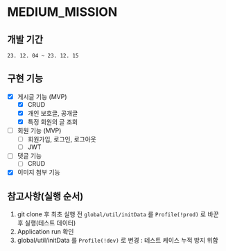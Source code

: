 # MEDIUM_MISSION
## 개발 기간
`23. 12. 04 ~ 23. 12. 15`

## 구현 기능
-[x] 게시글 기능 (MVP)
    -[x] CRUD
    -[x] 개인 보호글, 공개글
    -[x] 특정 회원의 글 조회    
  
-[ ] 회원 기능 (MVP)
    -[ ] 회원가입, 로그인, 로그아웃
    -[ ] JWT
-[ ] 댓글 기능
    -[ ] CRUD
-[x] 이미지 첨부 기능

## 참고사항(실행 순서)
1. git clone 후 최초 실행 전 `global/util/initData` 를 `Profile(!prod)` 로 바꾼 후 실행(테스트 데이터)
2. Application run 확인
3. global/util/initData 를 `Profile(!dev)` 로 변경 : 테스트 케이스 누적 방지 위함